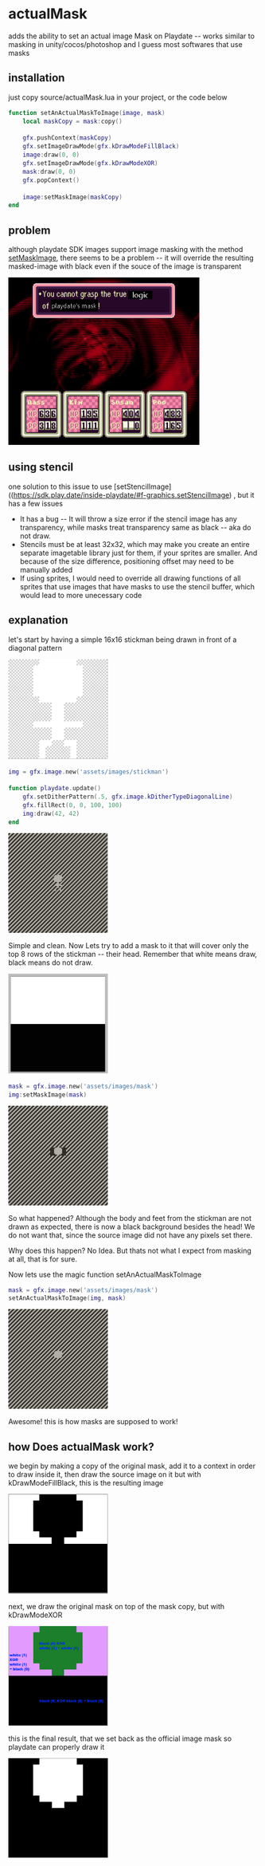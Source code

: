 # actualMask
adds the ability to set an actual image Mask on Playdate -- works similar to masking in unity/cocos/photoshop and I guess most softwares that use masks
## installation

just copy source/actualMask.lua in your project, or the code below

```lua
function setAnActualMaskToImage(image, mask)
	local maskCopy = mask:copy()

	gfx.pushContext(maskCopy)
	gfx.setImageDrawMode(gfx.kDrawModeFillBlack)
	image:draw(0, 0)
	gfx.setImageDrawMode(gfx.kDrawModeXOR)
	mask:draw(0, 0)
	gfx.popContext()

	image:setMaskImage(maskCopy)
end
```

## problem
although playdate SDK images support image masking with the method [setMaskImage](https://sdk.play.date/inside-playdate/#m-graphics.image.setMaskImage), there seems to be a problem -- it will override the resulting masked-image with black even if the souce of the image is transparent

<img alt="logic" src="readmeImgs/logic.png" width="384" height="336">

## using stencil

one solution to this issue to use [setStencilImage]((https://sdk.play.date/inside-playdate/#f-graphics.setStencilImage) , but it has a few issues

- It has a bug -- It will throw a size error if the stencil image has any transparency, while masks treat transparency same as black -- aka do not draw.
- Stencils must be at least 32x32, which may make you create an entire separate imagetable library just for them, if your sprites are smaller. And because of the size difference, positioning offset may need to be manually added
- If using sprites, I would need to override all drawing functions of all sprites that use images that have masks to use the stencil buffer, which would lead to more unecessary code

## explanation

let's start by having a simple 16x16 stickman being drawn in front of a diagonal pattern

<img alt="stickman" src="readmeImgs/image8.png" width="200" height="200">

```lua
img = gfx.image.new('assets/images/stickman')

function playdate.update()
	gfx.setDitherPattern(.5, gfx.image.kDitherTypeDiagonalLine)
	gfx.fillRect(0, 0, 100, 100)
	img:draw(42, 42)
end
```


<img alt="initialSituation" src="readmeImgs/image.png" width="200" height="200">

Simple and clean. Now Lets try to add a mask to it that will cover only the top 8 rows of the stickman -- their head. Remember that white means draw, black means do not draw.

<img alt="mask" src="readmeImgs/image9.png" width="200" height="200">


```lua
mask = gfx.image.new('assets/images/mask')
img:setMaskImage(mask)
```

<img alt="wtf" src="readmeImgs/image2.png" width="200" height="200">

So what happened? Although the body and feet from the stickman are not drawn as expected, there is now a black background besides the head! We do not want that, since the source image did not have any pixels set there.

Why does this happen? No Idea. But thats not what I expect from masking at all, that is for sure.

Now lets use the magic function setAnActualMaskToImage

```lua
mask = gfx.image.new('assets/images/mask')
setAnActualMaskToImage(img, mask)
```

<img alt="correct" src="readmeImgs/image3.png" width="200" height="200">

Awesome! this is how masks are supposed to work!

## how Does actualMask work?

we begin by making a copy of the original mask, add it to a context in order to draw inside it, then draw the source image on it but with kDrawModeFillBlack, this is the resulting image

<img alt="correct" src="readmeImgs/image5.png" width="200" height="200">

next, we draw the original mask on top of the mask copy, but with kDrawModeXOR

<img alt="correct" src="readmeImgs/image6.png" width="200" height="200">

this is the final result, that we set back as the official image mask so playdate can properly draw it

<img alt="correct" src="readmeImgs/image7.png" width="200" height="200">
